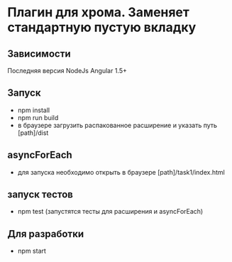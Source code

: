 
# Плагин для хрома. Заменяет стандартную пустую вкладку

## Зависимости

Последняя версия NodeJs
Angular 1.5+

## Запуск

- npm install
- npm run build
- в браузере загрузить распакованное расширение и указать путь [path]/dist

## asyncForEach 
- для запуска необходимо открыть в браузере [path]/task1/index.html

## запуск тестов 
- npm test (запустятся тесты для расширения и asyncForEach)

## Для разработки
- npm start